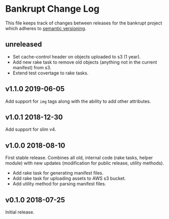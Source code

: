 # Bankrupt Change Log

This file keeps track of changes between releases for the bankrupt project
which adheres to [semantic versioning](https://semver.org).

## unreleased

* Set cache-control header on objects uploaded to s3 (1 year).
* Add new rake task to remove old objects (anything not in the current
  manifest) from s3.
* Extend test covertage to rake tasks.

## v1.1.0 2019-06-05

Add support for `img` tags along with the ability to add other attributes.

## v1.0.1 2018-12-30

Add support for slim v4.

## v1.0.0 2018-08-10

First stable release. Combines all old, internal code (rake tasks, helper
module) with new updates (modification for public release, utility methods).

* Add rake task for generating manifest files.
* Add rake task for uploading assets to AWS s3 bucket.
* Add utility method for parsing manifest files.

## v0.1.0 2018-07-25

Initial release.
